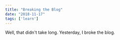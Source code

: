 ```yaml
---
title: "Breaking the Blog"
date: "2018-11-17"
tags: ['learn']
---
```


Well, that didn't take long.  Yesterday, I broke the blog.
